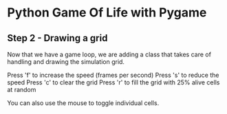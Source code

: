 # Python Game Of Life with Pygame
## Step 2 - Drawing a grid

Now that we have a game loop, we are adding a class 
that takes care of handling and drawing the simulation
grid.

Press 'f' to increase the speed (frames per second)
Press 's' to reduce the speed
Press 'c' to clear the grid
Press 'r' to fill the grid with 25% alive cells at random

You can also use the mouse to toggle individual cells.
